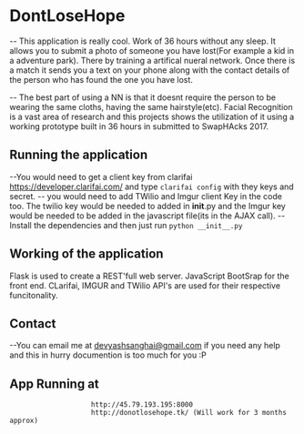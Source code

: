 # DontLoseHope
-- This application is really cool. Work of 36 hours without any sleep. It allows you to submit a photo of someone you have lost(For example a kid in a adventure park). There by training a artifical nueral network. Once there is a match it sends you a text on your phone along with the contact details of the person who has found the one you have lost.

-- The best part of using a NN is that it doesnt require the person to be wearing the same cloths, having the same hairstyle(etc). Facial Recognition is a vast area of research and this projects shows the utilization of it using a working prototype built in 36 hours in submitted to SwapHAcks 2017.


## Running the application

--You would need to get a client key from clarifai https://developer.clarifai.com/ and type ```clarifai config``` with they keys and secret. 
-- you would need to add TWilio and Imgur  client Key in the code too. The twilio key would be needed to added in __init__.py and the Imgur key would be needed to be added in the javascript file(its in the AJAX call).
-- Install the dependencies and then just run ```python __init__.py```

## Working of the application
Flask is used to create a REST'full web server. JavaScript BootSrap for the front end. CLarifai, IMGUR and TWilio API's are used for their respective funcitonality. 


## Contact
--You can email me at devyashsanghai@gmail.com if you need any help and this in hurry documention is too much for you :P


## App Running at 

                        http://45.79.193.195:8000
                        http://donotlosehope.tk/ (Will work for 3 months approx)
